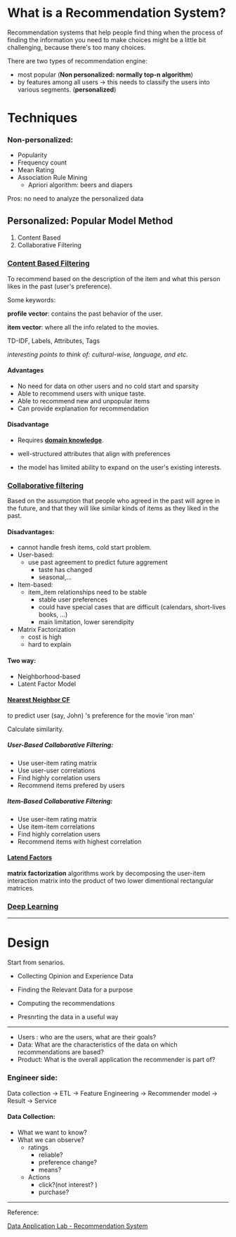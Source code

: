 

# What is a Recommendation System?

Recommendation systems that help people find thing when the process of finding the information you need to make choices might be a little bit challenging, because there's too many choices.

There are two types of recommendation engine:

- most popular (**Non personalized: normally top-n algorithm**)
- by features among all users -> this needs to classify the users into various segments. (**personalized**)



# Techniques

### Non-personalized:

- Popularity 
- Frequency count
- Mean Rating
- Association Rule Mining 
  - Apriori algorithm: beers and diapers 

Pros: no need to analyze the personalized data

## Personalized: Popular Model Method

1. Content Based
2. Collaborative Filtering

### <u>Content Based Filtering</u>

To recommend based on the description of the item and  what this person likes in the past (user's preference).

Some keywords:

**profile vector**: contains the past behavior of the user.

**item vector**: where all the info related to the movies. 

TD-IDF, Labels, Attributes, Tags

*interesting points to think of: cultural-wise, language, and etc.*

#### Advantages

- No need for data on other users and no cold start and sparsity 
- Able to recommend users with unique taste.
- Able to recommend new and unpopular items
- Can provide explanation for recommendation 

#### **Disadvantage**

- Requires **<u>domain knowledge</u>**.

- well-structured attributes that align with preferences

- the model has limited ability to expand on the user's existing interests.

  

### <u>Collaborative filtering</u> 

Based on the assumption that people who agreed in the past will agree in the future, and that they will like similar kinds of items as they liked in the past.

#### Disadvantages:

- cannot handle fresh items, cold start problem.
- User-based:
  - use past agreement to predict future aggrement 
    - taste has changed
    - seasonal,... 
- Item-based:
  - item_item relationships need to be stable
    - stable user preferences
    - could have special cases that are difficult (calendars, short-lives books, ...)
    - main limitation, lower serendipity 
- Matrix Factorization
  - cost is high 
  - hard to explain 

#### Two way:

- Neighborhood-based
- Latent Factor Model

#### <u>Nearest Neighbor CF</u>

to predict user (say, John) 's preference for the movie 'iron man'  

Calculate similarity.

##### ***User-Based Collaborative Filtering:***

- Use user-item rating matrix
- Use user-user correlations 
- Find highly correlation users 
- Recommend items prefered by users

##### ***Item-Based Collaborative Filtering:***

- Use user-item rating matrix
- Use item-item correlations
- Find highly correlation users
- Recommend items with highest correlation

#### <u>Latend Factors</u>

**matrix factorization** algorithms work by decomposing the user-item interaction matrix into the product of two lower dimentional rectangular matrices. 



### <u>Deep Learning</u> 

---

# Design

Start from senarios. 



- Collecting Opinion and Experience Data

- Finding the Relevant Data for a purpose

- Computing the recommendations 

- Presnrting the data in a useful way

- ---

  

- Users : who are the users, what are their goals?
- Data: What are the characteristics of the data on which recommendations are based?
- Product: What is the overall application the recommender is part of?

### Engineer side:

Data collection -> ETL -> Feature Engineering -> Recommender model -> Result -> Service 

#### Data Collection:

- What we want to know?
- What we can observe?
  - ratings
    - reliable?
    - preference change?
    - means?
  - Actions 
    - click?(not interest? )
    - purchase?

---



Reference:

[Data Application Lab - Recommendation System](https://www.youtube.com/watch?v=lJLkcknhbiI)

